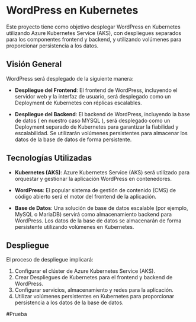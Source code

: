 # WordPress en Kubernetes

Este proyecto tiene como objetivo desplegar WordPress en Kubernetes utilizando Azure Kubernetes Service (AKS), con despliegues separados para los componentes frontend y backend, y utilizando volúmenes para proporcionar persistencia a los datos.

## Visión General

WordPress será desplegado de la siguiente manera:

- **Despliegue del Frontend**:
  El frontend de WordPress, incluyendo el servidor web y la interfaz de usuario, será desplegado como un Deployment de Kubernetes con réplicas escalables.

- **Despliegue del Backend**:
  El backend de WordPress, incluyendo la base de datos ( en nuestro caso MYSQL ), será desplegado como un Deployment separado de Kubernetes para garantizar la fiabilidad y escalabilidad. Se utilizarán volúmenes persistentes para almacenar los datos de la base de datos de forma persistente.

## Tecnologías Utilizadas

- **Kubernetes (AKS)**:
  Azure Kubernetes Service (AKS) será utilizado para orquestar y gestionar la aplicación WordPress en contenedores.

- **WordPress**:
  El popular sistema de gestión de contenido (CMS) de código abierto será el motor del frontend de la aplicación.

- **Base de Datos**:
  Una solución de base de datos escalable (por ejemplo, MySQL o MariaDB) servirá como almacenamiento backend para WordPress. Los datos de la base de datos se almacenarán de forma persistente utilizando volúmenes en Kubernetes.

## Despliegue

El proceso de despliegue implicará:

1. Configurar el clúster de Azure Kubernetes Service (AKS).
2. Crear Despliegues de Kubernetes para el frontend y backend de WordPress.
3. Configurar servicios, almacenamiento y redes para la aplicación.
4. Utilizar volúmenes persistentes en Kubernetes para proporcionar persistencia a los datos de la base de datos.

#Prueba

